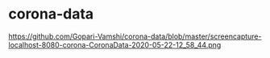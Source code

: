# corona-data


https://github.com/Gopari-Vamshi/corona-data/blob/master/screencapture-localhost-8080-corona-CoronaData-2020-05-22-12_58_44.png
